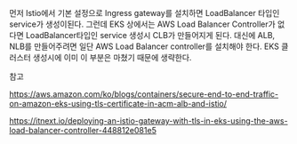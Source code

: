 먼저 Istio에서 기본 설정으로 Ingress gateway를 설치하면 LoadBalancer 타입인 service가 생성이된다. 그런데 EKS 상에서는 AWS Load Balancer Controller가 없다면 LoadBalancer타입인 service 생성시 CLB가 만들어지게 된다. 
대신에 ALB, NLB를 만들어주려면 일단 AWS Load Balancer controller를 설치해야 한다. EKS 클러스터 생성시에 이미 이 부분은 마쳤기 때문에 생략한다.

참고

https://aws.amazon.com/ko/blogs/containers/secure-end-to-end-traffic-on-amazon-eks-using-tls-certificate-in-acm-alb-and-istio/

https://itnext.io/deploying-an-istio-gateway-with-tls-in-eks-using-the-aws-load-balancer-controller-448812e081e5